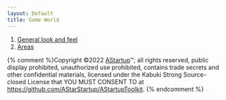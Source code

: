 ```yaml
---
layout: Default
title: Game World
---
```


1. [General look and feel](./StorySettingsAndCharacter/GameWorld/GeneralLookAndFeel)
2. [Areas](./StorySettingsAndCharacter/GameWorld/Areas)

{% comment %}Copyright ©2022 [AStartup](https://astartup.net)™; all rights reserved, public display prohibited, unauthorized use prohibited, contains trade secrets and other confidential materials, licensed under the Kabuki Strong Source-closed License that YOU MUST CONSENT TO at <https://github.com/AStarStartup/AStartupToolkit>. {% endcomment %}
